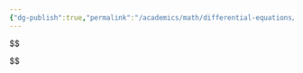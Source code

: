 ```yaml
---
{"dg-publish":true,"permalink":"/academics/math/differential-equations/nonhomogeneous-d-es/","created":"2024-10-21T15:12:15.131-04:00","updated":"2025-07-08T11:02:52.815-04:00"}
---
```



$$

$$